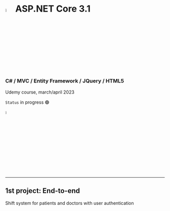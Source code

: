 # <a><img src="https://upload.wikimedia.org/wikipedia/commons/thumb/e/ee/.NET_Core_Logo.svg/2048px-.NET_Core_Logo.svg.png" alt=".NET logo" width=5%></img></a> **ASP.NET Core 3.1**

### C# / MVC / Entity Framework / JQuery / HTML5

Udemy course, march/april 2023

``Status`` in progress 🟢

<a href="https://button-lancer-fe6.notion.site/NET-Core-essentials-1b81d640a11545eab0c2acfc9998cf41"><img src="https://upload.wikimedia.org/wikipedia/commons/4/45/Notion_app_logo.png" alt="personal Notion" width=5%></img></a>
<hr>

## 1st project: End-to-end

Shift system for patients and doctors with user authentication
